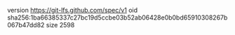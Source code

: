 version https://git-lfs.github.com/spec/v1
oid sha256:1ba66385337c27bc19d5ccbe03b52ab06428e0b0bd65910308267b067b47dd82
size 2598
